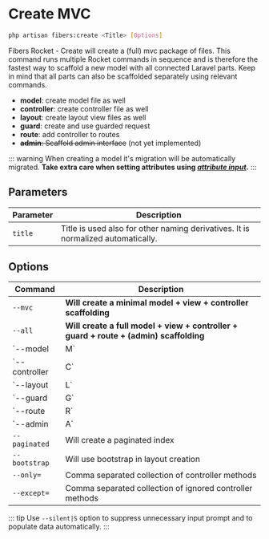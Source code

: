 # Create MVC

```bash
php artisan fibers:create <Title> [Options]
```

Fibers Rocket - Create will create a (full) mvc package of files. This command runs multiple Rocket commands in sequence and is therefore the fastest way to scaffold a new model with all connected Laravel parts. Keep in mind that all parts can also be scaffolded separately using relevant commands.

* **model**: create model file as well
* **controller**: create controller file as well
* **layout**: create layout view files as well
* **guard**: create and use guarded request
* **route**: add controller to routes
* ~~**admin**: Scaffold admin interface~~ (not yet implemented)

::: warning
When creating a model it's migration will be automatically migrated. **Take extra care when setting attributes using [**_attribute input_**](/fibers-rocket/attributes).**
:::

## Parameters
| Parameter | Description |
| --- | --- |
| `title` | Title is used also for other naming derivatives. It is normalized automatically. |

## Options
| Command | Description |
| --- | --- |
| `--mvc` | **Will create a minimal model + view + controller scaffolding** |
| `--all` | **Will create a full model + view + controller + guard + route + (admin) scaffolding** |
| `--model|M` | Will create model file as well |
| `--controller|C` | Will create controller file as well |
| `--layout|L` | Will create layout view files as well |
| `--guard|G` | Will create and use guarded request |
| `--route|R` | Will add controller to routes |
| `--admin|A` | ~~Will scaffold admin interface~~ (not yet implemented) |
| `--paginated` | Will create a paginated index |
| `--bootstrap` | Will use bootstrap in layout creation |
| `--only=` | Comma separated collection of controller methods |
| `--except=` | Comma separated collection of ignored controller methods |

::: tip
Use `--silent|S` option to suppress unnecessary input prompt and to populate data automatically.
:::
